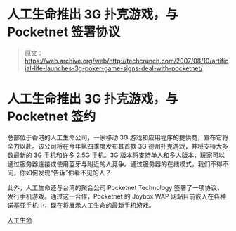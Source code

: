 # 人工生命推出 3G 扑克游戏，与 Pocketnet 签署协议

> 原文：<https://web.archive.org/web/http://techcrunch.com/2007/08/10/artificial-life-launches-3g-poker-game-signs-deal-with-pocketnet/>

# 人工生命推出 3G 扑克游戏，与 Pocketnet 签约

总部位于香港的人工生命公司，一家移动 3G 游戏和应用程序的提供商，宣布它将全力以赴。该公司将在今年第四季度发布其首款 3G 德州扑克游戏，并将支持大多数最新的 3G 手机和许多 2.5G 手机。3G 版本将支持单人和多人版本，玩家可以通过服务器连接或使用蓝牙与附近的人竞争。通过服务器的在线模式，我们不得不问，你如何发现“告诉”你看不见的人？

此外，人工生命还与台湾的聚合公司 Pocketnet Technology 签署了一项协议，发行手机游戏。通过这一合作，Pocketnet 的 Joybox WAP 网站目前嵌入在各种诺基亚手机中，现在将展示人工生命的最新手机游戏。

[人工生命](https://web.archive.org/web/20130628131902/http://www.artificial-life.com/)